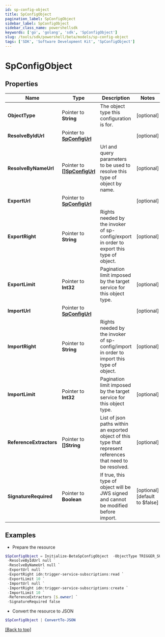 ```yaml
---
id: sp-config-object
title: SpConfigObject
pagination_label: SpConfigObject
sidebar_label: SpConfigObject
sidebar_class_name: powershellsdk
keywords: ['go', 'golang', 'sdk', 'SpConfigObject'] 
slug: /tools/sdk/powershell/beta/models/sp-config-object
tags: ['SDK', 'Software Development Kit', 'SpConfigObject']
---
```



# SpConfigObject

## Properties

Name | Type | Description | Notes
------------ | ------------- | ------------- | -------------
**ObjectType** |  Pointer to **String** | The object type this configuration is for. | [optional] 
**ResolveByIdUrl** |  Pointer to [**SpConfigUrl**](sp-config-url) |  | [optional] 
**ResolveByNameUrl** |  Pointer to [**[]SpConfigUrl**](sp-config-url) | Url and query parameters to be used to resolve this type of object by name. | [optional] 
**ExportUrl** |  Pointer to [**SpConfigUrl**](sp-config-url) |  | [optional] 
**ExportRight** |  Pointer to **String** | Rights needed by the invoker of sp-config/export in order to export this type of object. | [optional] 
**ExportLimit** |  Pointer to **Int32** | Pagination limit imposed by the target service for this object type. | [optional] 
**ImportUrl** |  Pointer to [**SpConfigUrl**](sp-config-url) |  | [optional] 
**ImportRight** |  Pointer to **String** | Rights needed by the invoker of sp-config/import in order to import this type of object. | [optional] 
**ImportLimit** |  Pointer to **Int32** | Pagination limit imposed by the target service for this object type. | [optional] 
**ReferenceExtractors** |  Pointer to **[]String** | List of json paths within an exported object of this type that represent references that need to be resolved. | [optional] 
**SignatureRequired** |  Pointer to **Boolean** | If true, this type of object will be JWS signed and cannot be modified before import. | [optional] [default to $false]

## Examples

- Prepare the resource
```powershell
$SpConfigObject = Initialize-BetaSpConfigObject  -ObjectType TRIGGER_SUBSCRIPTION `
 -ResolveByIdUrl null `
 -ResolveByNameUrl null `
 -ExportUrl null `
 -ExportRight idn:trigger-service-subscriptions:read `
 -ExportLimit 10 `
 -ImportUrl null `
 -ImportRight idn:trigger-service-subscriptions:create `
 -ImportLimit 10 `
 -ReferenceExtractors [$.owner] `
 -SignatureRequired false
```

- Convert the resource to JSON
```powershell
$SpConfigObject | ConvertTo-JSON
```


[[Back to top]](#) 

